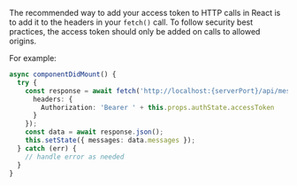 The recommended way to add your access token to HTTP calls in React is to add it to the headers in your `fetch()` call. To follow security best practices, the access token should only be added on calls to allowed origins.

For example:

```ts
async componentDidMount() {
  try {
    const response = await fetch('http://localhost:{serverPort}/api/messages', {
      headers: {
        Authorization: 'Bearer ' + this.props.authState.accessToken
      }
    });
    const data = await response.json();
    this.setState({ messages: data.messages });
  } catch (err) {
    // handle error as needed
  }
}
```
